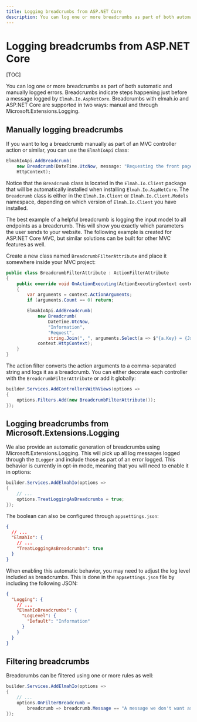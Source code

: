 ```yaml
---
title: Logging breadcrumbs from ASP.NET Core
description: You can log one or more breadcrumbs as part of both automatic and manually logged errors. Learn how to set it up to understand why errors happen.
---
```


# Logging breadcrumbs from ASP.NET Core

[TOC]

You can log one or more breadcrumbs as part of both automatic and manually logged errors. Breadcrumbs indicate steps happening just before a message logged by `Elmah.Io.AspNetCore`. Breadcrumbs with elmah.io and ASP.NET Core are supported in two ways: manual and through Microsoft.Extensions.Logging.

## Manually logging breadcrumbs

If you want to log a breadcrumb manually as part of an MVC controller action or similar, you can use the `ElmahIoApi` class:

```csharp
ElmahIoApi.AddBreadcrumb(
    new Breadcrumb(DateTime.UtcNow, message: "Requesting the front page"),
    HttpContext);
```

Notice that the `Breadcrumb` class is located in the `Elmah.Io.Client` package that will be automatically installed when installing `Elmah.Io.AspNetCore`. The `Breadcrumb` class is either in the `Elmah.Io.Client` or `Elmah.Io.Client.Models` namespace, depending on which version of `Elmah.Io.Client` you have installed.

The best example of a helpful breadcrumb is logging the input model to all endpoints as a breadcrumb. This will show you exactly which parameters the user sends to your website. The following example is created for ASP.NET Core MVC, but similar solutions can be built for other MVC features as well.

Create a new class named `BreadcrumbFilterAttribute` and place it somewhere inside your MVC project:

```csharp
public class BreadcrumbFilterAttribute : ActionFilterAttribute
{
    public override void OnActionExecuting(ActionExecutingContext context)
    {
        var arguments = context.ActionArguments;
        if (arguments.Count == 0) return;

        ElmahIoApi.AddBreadcrumb(
            new Breadcrumb(
                DateTime.UtcNow,
                "Information",
                "Request",
                string.Join(", ", arguments.Select(a => $"{a.Key} = {JsonSerializer.Serialize(a.Value)}"))),
            context.HttpContext);
    }
}
```

The action filter converts the action arguments to a comma-separated string and logs it as a breadcrumb. You can either decorate each controller with the `BreadcrumbFilterAttribute` or add it globally:

```csharp
builder.Services.AddControllersWithViews(options =>
{
    options.Filters.Add(new BreadcrumbFilterAttribute());
});
```

## Logging breadcrumbs from Microsoft.Extensions.Logging

We also provide an automatic generation of breadcrumbs using Microsoft.Extensions.Logging. This will pick up all log messages logged through the `ILogger` and include those as part of an error logged. This behavior is currently in opt-in mode, meaning that you will need to enable it in options:

```csharp
builder.Services.AddElmahIo(options =>
{
    // ...    
    options.TreatLoggingAsBreadcrumbs = true;
});
```

The boolean can also be configured through `appsettings.json`:

```json
{
  // ...
  "ElmahIo": {
    // ...
    "TreatLoggingAsBreadcrumbs": true
  }
}
```

When enabling this automatic behavior, you may need to adjust the log level included as breadcrumbs. This is done in the `appsettings.json` file by including the following JSON:

```json
{
  "Logging": {
    // ...
    "ElmahIoBreadcrumbs": {
      "LogLevel": {
        "Default": "Information"
      }
    }
  }
}
```

## Filtering breadcrumbs

Breadcrumbs can be filtered using one or more rules as well:

```csharp
builder.Services.AddElmahIo(options =>
{
    // ...
    options.OnFilterBreadcrumb =
        breadcrumb => breadcrumb.Message == "A message we don't want as a breadcrumb";
});
```